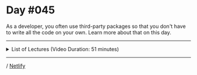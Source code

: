 # Day #045
As a developer, you often use third-party packages so that you don't have to write all the code on your own. Learn more about that on this day.

---

<details>
    <summary>List of Lectures (Video Duration: 51 minutes)</summary>
    <ul>
        <li>Module Introduction</li>
        <li>What & Why?</li>
        <li>Third-Party Code vs Custom Code ("Your Own Code")</li>
        <li>First Example: Adding Bootstrap For Some Default Styling</li>
        <li>Adding & Using the Bootstrap CSS Package</li>
        <li>Adding a JavaScript Package</li>
        <li>Adding an Image Carousel / Gallery with a Third-Party Package</li>
        <li>Combining Third-Party Packages With Custom Code</li>
        <li>More Bootstrap Examples</li>
        <li>Exercise Solution & First Summary</li>
        <li>Another Example: Preparing a Parallax Page</li>
    </ul>
</details>

---

/ [Netlify](https://100daysofcode-044-dyrits.netlify.app/)